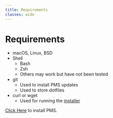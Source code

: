 ```yaml
---
title: Requirements
classes: wide
---
```


# Requirements

* macOS, Linux, BSD
* Shell
  * Bash
  * Zsh
  * Others may work but have not been tested
* git
  * Used to install PMS updates
  * Used to store dotfiles
* curl or wget
  * Used for running the [installer](https://github.com/JoshuaEstes/pms/blob/master/pms/install.html)

[Click Here](https://github.com/JoshuaEstes/pms/blob/master/pms/install.html) to install PMS.
